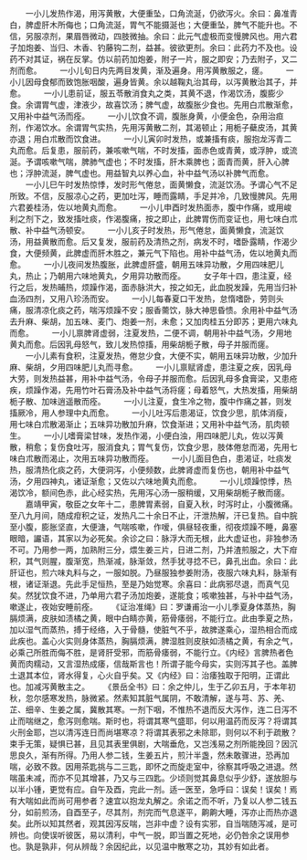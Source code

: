<!-- { "loadSidebar": true } -->
　　一小儿发热作渴，用泻黄散，大便重坠，口角流涎，仍欲泻火。余曰：鼻准青白，脾虚肝木所侮也；口角流涎，胃气不能摄涎也；大便重坠，脾气不能升也。不信，另服凉剂，果眉唇微动，四肢微抽。余曰：此元气虚极而变慢脾风也。用六君子加炮姜、当归、木香、钓藤钩二剂，益甚。彼欲更剂。余曰：此药力不及也。设药不对其证，祸在反掌。仿以前药加炮姜，附子一片，服之即安；乃去附子，又二剂而愈。
　　一小儿旬日内先两目发黄，渐及遍身。用泻黄散服之，瘥。
　　一小儿因母食郁而致饱胀咽酸，遍身皆黄。余以越鞠丸治其母，以泻黄散治其子，并愈。
　　一小儿患前证，服五苓散消食丸之类，其黄不退，作渴饮汤，腹膨少食。余谓胃气虚，津液少，故喜饮汤；脾气虚，故腹胀少食也。先用白朮散渐愈，又用补中益气汤而痊。
　　一小儿饮食不调，腹胀身黄，小便金色，杂用治疸剂，作渴饮水。余谓胃气实热，先用泻黄散二剂，其渴顿止；用栀子蘗皮汤，其黄亦退；用白朮散而饮食进。
　　一小儿寅卯时发热，或兼搐有痰，服抱龙泻青二丸而愈。后复患，服前药，兼咳嗽气喘，不时发搐，面赤色或青黄，或浮肿，或流涎。予谓咳嗽气喘，脾肺气虚也；不时发搐，肝木乘脾也；面青而黄，肝入心脾也；浮肿流涎，脾气虚也。用益智丸以养心血，补中益气汤以补脾气而愈。
　　一小儿巳午时发热惊悸，发时形气倦怠，面黄懒食，流涎饮汤。予谓心气不足所致。不信，反服凉心之药，更加吐泻，睡而露睛，手足并冷，几致慢脾风。先用六君姜桂汤，佐以地黄丸而愈。
　　一小儿申酉时发热面赤，腹中作痛，或用峻利之剂下之，致发搐吐痰，作渴腹痛，按之即止，此脾胃伤而变证也，用七味白朮散、补中益气汤顿安。
　　一小儿亥子时发热，形气倦怠，面黄懒食，流涎饮汤，用益黄散而愈。后又复发，服前药及清热之剂，病发不时，嗜卧露睛，作渴少食，大便频黄，此脾虚而肝木胜之，兼元气下陷也。用补中益气汤，佐以地黄丸而愈。
　　一小儿夜间发热腹胀，此脾虚肝盛，朝用五味异功散，夕用四味肥儿丸，热止；乃朝用六味地黄丸，夕用异功散而痊。
　　女子年十四，患注夏，经行之后，发热晡热，烦躁作渴，面赤脉洪大，按之如无，此血脱发躁，先用当归补血汤四剂，又用八珍汤而安。
　　一小儿每春夏口干发热，怠惰嗜卧，劳则头痛，服清凉化痰之药，喘泻烦躁不安；服香薷饮，脉大神思昏愦。余用补中益气汤去升麻、柴胡，加五味、麦门、炮姜一剂，未愈；又加肉桂五分即苏；更用六味丸而愈。
　　一小儿禀脾肾虚弱，注夏发热，二便不调，朝用补中益气汤，夕用地黄丸而愈。后因乳母怒气，致儿发热惊搐，用柴胡栀子散，母子并服而瘥。
　　一小儿素有食积，注夏发热，倦怠少食，大便不实，朝用五味异功散，少加升麻、柴胡，夕用四味肥儿丸而寻愈。
　　一小儿禀赋肾虚，患注夏之疾，因乳母大劳，则发热益甚，用补中益气汤，令母子并服而愈。后因乳母多食膏梁，又患疮疾，烦躁作渴，先用竹叶石膏汤及补中益气汤将瘥；母着怒气，大热发搐，用柴胡栀子散、加味逍遥散而痊。
　　一小儿注夏，食生冷之物，腹中作痛之甚，则发搐厥冷，用人参理中丸而愈。
　　一小儿吐泻后患渴证，饮食少思，肌体消瘦，用七味白朮散渴渐止；五味异功散加升麻，饮食渐进；又用补中益气汤，肌肉顿生。
　　一小儿嗜膏梁甘味，发热作渴，小便白浊，用四味肥儿丸，佐以泻黄散，稍愈；复伤食吐泻，服消食丸；胃气复伤，饮食少思，肢体倦怠而渴，先用七味白朮散而渴止，次用五味异功散而痊。
　　一小儿面目色白，患渴证，吐痰发热，服清热化痰之药，大便洞泻，小便频数，此脾肾虚而复伤也，朝用补中益气汤，夕用四神丸，诸证渐愈；又佐以六味地黄丸而愈。
　　一小儿烦躁惊悸，热渴饮冷，额间色赤，此心经实热，先用泻心汤一服稍缓，又用柴胡栀子散而瘥。
　　嘉靖甲寅，敬臣之女年十二，患脾胃素弱，自夏入秋，时泻时止，小腹微痛。至八九月间，随成疳积之证，发热凡二十余日不止，汗泄热解，汗已复热。自中脘至小腹，膨胀坚直，大便溏，气喘咳嗽，作嗳，俱昼轻夜重，彻夜烦躁不睡，鼻塞眼暗，讝语，其家以为必死矣。余诊之曰：脉浮大而无根，此大虚证也，非独参汤不可。乃用参一两，加熟附三分，煨生姜三片，日进二剂，乃并渣煎服之，大下疳积，其气则腥，腹渐宽，热渐减，脉渐敛，然手犹寻捻不已，鼻孔出血。余曰：此肝证也，煎六味丸料与之，一服如脱。乃昼服独参姜附汤，夜服六味丸料，脉渐有根，诸证渐退。先此手足恒热，至是乃始觉寒。余喜曰：此病邪尽退，而真气见矣。然犹饮食不进，乃单用六君子汤加炮姜，遂能食；咳嗽独甚，与补中益气汤，嗽遂止，夜始安睡前痊。
　　《证治准绳》曰：罗谦甫治一小儿季夏身体蒸热，胸膈烦满，皮肤如渍橘之黄，眼中白睛亦黄，筋骨痿弱，不能行立。此由季夏之热，加以湿气而蒸热，搏于经络，入于骨髓，使脏气不乎，故脾遂乘心，湿热相合而成此疾也。盖心火实则身体蒸热，胸膈烦满，脾湿胜则皮肤如渍橘之黄，有余之气，必乘己所胜而侮不胜，是肾肝受邪，而筋骨痿弱，不能行立。《内经》言脾热者色黄而肉糯动，又言湿热成痿，信哉斯言也！所谓子能今母实，实则泻其子也。盖脾土退其本位，肾水得复，心火自乎矣。又《内经》曰：治痿独取于阳明，正谓此也。加减泻黄散主之。
　　《景岳全书》曰：余之仲儿，生于乙卯五月，于本年初秋，忽尔感寒发热，脉微紧。然素知其脏气属阴，不敢清解，遂与芎、苏、羌、芷、细辛、生姜之属，冀散其寒。一剂下咽，不惟热不退而反大泻作，连二日泻不止而喘继之，愈泻则愈喘。斯时也，将谓其寒气盛耶，何以用温药而反泻？将谓其火刑金耶，岂以清泻连日而尚堪寒凉？将谓其表邪之未除耶，则何以不利于疏散？束手无策，疑惧已甚，且见其表里俱剧，大喘垂危，又岂浅易之剂所能挽回？因沉思良久，渐有所得。乃用人参二钱，生姜五片，煎汁半盏，然未敢骤进，恐再加喘，必致不救。因用茶匙挑与二三匙，即怀之而旋走室中，徐察其呼吸之进退。然喘虽未减，而亦不见其增甚，乃又与三四匙。少顷则觉其鼻息似乎少舒，遂放胆与以半小锺，更觉有应。自午及酉，完此一剂。适一医至，急呼曰：误矣！误矣！焉有大喘如此而尚可用参者？速宜以抱龙丸解之。余诺之而不听，乃复以人参二钱五分，如前煎汤，自酉至子，尽其剂，剂完而气息遂平，齁齁大睡，泻亦止而热亦退矣。此所以知其然者，观其因泻反喘，岂非中虚？设有实邪，自当喘随泻减，是可辨也。向使误听彼医，易以清利，中气一脱，即当置之死地，必仍咎余之误用参也。孰是孰非，何从辨哉？余因纪此，以见温中散寒之功，其妙有如此者。
